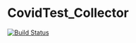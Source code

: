 # CovidTest_Collector
[![Build Status](https://travis-ci.org/divi9626/CovidTest_Collector.svg?branch=main)](https://travis-ci.org/divi9626/CovidTest_Collector)

